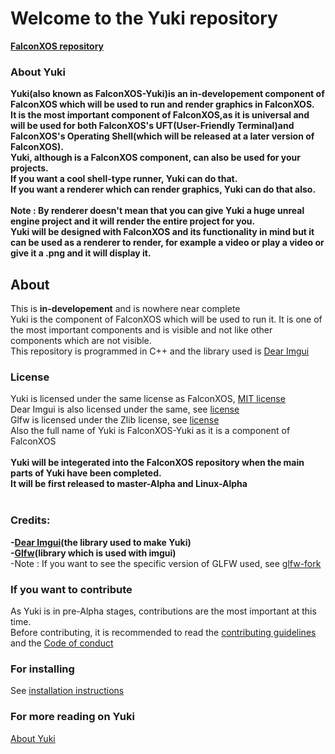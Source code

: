 # Welcome to the Yuki repository
<b>
<a href="https://github.com/DaVikingMan/FalconXOS">FalconXOS repository</a>

### About Yuki
  
  Yuki(also known as FalconXOS-Yuki)is an in-developement component of FalconXOS which will be used to run and render graphics in FalconXOS.
  <br>
  It is the most important component of FalconXOS,as it is universal and will be used for both FalconXOS's UFT(User-Friendly Terminal)and FalconXOS's Operating Shell(which will be released at a later version of FalconXOS).
  <br>
  Yuki, although is a FalconXOS component, can also be used for your projects.
  <br>
  If you want a cool shell-type runner, Yuki can do that.
  <br>
  If you want a renderer which can render graphics, Yuki can do that also.
  <br>
  <br>
  Note : By renderer doesn't mean that you can give Yuki a huge unreal engine project and it will render the entire project for you.
  <br>
  Yuki will be designed with FalconXOS and its functionality in mind but it can be used as a renderer to render, for example a video or play a video or give it a .png and it will display it.
</b>
  
## About
This is <b>in-developement</b> and is nowhere near complete
<br>
Yuki is the component of FalconXOS which will be used to run it.
It is one of the most important components and is visible and not like other components which are not visible.
<br>
This repository is programmed in C++ and the library used is <a href="https://github.com/ocornut/imgui"> Dear Imgui</a>
<br>

### License
Yuki is licensed under the same license as FalconXOS, <a href="https://github.com/DaVikingMan/Yuki/blob/master/LICENSE">MIT license</a>
<br>
Dear Imgui is also licensed under the same, see <a href="https://github.com/ocornut/imgui/blob/master/LICENSE.txt">license</a>
<br>
Glfw is licensed under the Zlib license, see <a href="https://github.com/glfw/glfw/blob/master/LICENSE.md">license</a>
<br>
Also the full name of Yuki is FalconXOS-Yuki as it is a component of FalconXOS
<br>
<br>
<b>
Yuki will be integerated into the FalconXOS repository when the main parts of Yuki have been completed.
<br>
It will be first released to master-Alpha and Linux-Alpha</b>
<br>
<br>
### Credits:

<b>
-<a href="https://github.com/ocornut/imgui">Dear Imgui</a>(the library used to make Yuki)
  <br>
-<a href="https://github.com/glfw/glfw">Glfw</a>(library which is used with imgui)</b>
<br>
-Note : If you want to see the specific version of GLFW used, see <a href="https://github.com/DaVikingMan/glfw">glfw-fork</a>

### If you want to contribute

As Yuki is in pre-Alpha stages, contributions are the most important at this time.
<br>
Before contributing, it is recommended to read the <a href="https://github.com/DaVikingMan/Yuki/blob/master/CONTRIBUTING.md">contributing guidelines</a> and the <a href="https://github.com/DaVikingMan/Yuki/blob/master/CODE_OF_CONDUCT.md">Code of conduct</a>

### For installing

See <a href="https://github.com/DaVikingMan/Yuki/blob/master/INSTALL.md">installation instructions</a>

### For more reading on Yuki

<a href="https://github.com/DaVikingMan/Yuki/blob/master/AboutYuki.md">About Yuki</a>
<br>
<br>
